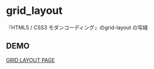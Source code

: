 # grid_layout
『HTML5 / CSS3 モダンコーディング』のgrid-layout の写経

## DEMO

[GRID LAYOUT PAGE](https://kuro-kuroite.github.io/grid_layout/)
